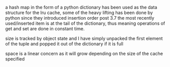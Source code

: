 a hash map in the form of a python dictionary has been used as the data structure for the lru cache, some of the heavy lifting has been done by python since they introduced insertion order post 3.7 the most recently used/inserted item is at the tail of the dictionary,  thus meaning operations of get and set are done in constant time.

size is tracked by object state and I have simply unpacked the first element of the tuple and popped it out of the dictionary if it is full

space is a linear concern as it will grow depending on the size of the cache specified
